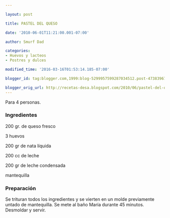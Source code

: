 ```yaml
---

layout: post

title: PASTEL DEL QUESO

date: '2010-06-01T11:21:00.001-07:00'

author: Smurf Dad

categories:
- Huevos y lacteos
- Postres y dulces

modified_time: '2016-03-16T01:53:14.185-07:00'

blogger_id: tag:blogger.com,1999:blog-5299957599287034512.post-4738396777047760892

blogger_orig_url: http://recetas-desa.blogspot.com/2010/06/pastel-del-queso.html
---
```


Para 4 personas.

<h3>Ingredientes</h3>

200 gr. de queso fresco

3 huevos

200 gr de nata líquida

200 cc de leche

200 gr de leche condensada

mantequilla

<h3>Preparación</h3>

Se trituran todos los ingredientes y se vierten en un molde previamente untado de mantequilla. Se mete al baño María durante 45 minutos. Desmoldar y servir.
